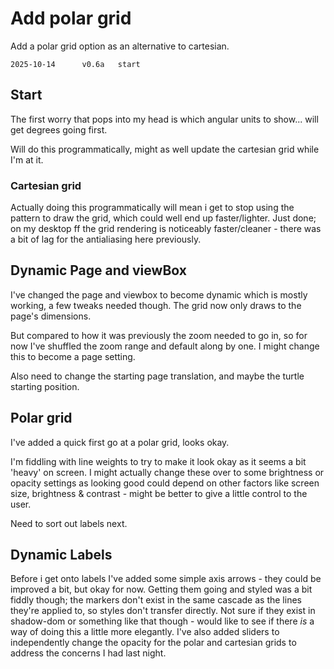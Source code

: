 Add polar grid
==============

Add a polar grid option as an alternative to cartesian.

```
2025-10-14		v0.6a	start
```


Start
-----

The first worry that pops into my head is which angular units to show... will get degrees going first.

Will do this programmatically, might as well update the cartesian grid while I'm at it.

### Cartesian grid

Actually doing this programmatically will mean i get to stop using the pattern to draw the grid, which could well end up faster/lighter.
Just done; on my desktop ff the grid rendering is noticeably faster/cleaner - there was a bit of lag for the antialiasing here previously.


Dynamic Page and viewBox
------------------------

I've changed the page and viewbox to become dynamic which is mostly working, a few tweaks needed though.
The grid now only draws to the page's dimensions.

But compared to how it was previously the zoom needed to go in, so for now I've shuffled the zoom range and default along by one.
I might change this to become a page setting.

Also need to change the starting page translation, and maybe the turtle starting position.



Polar grid
----------

I've added a quick first go at a polar grid, looks okay.

I'm fiddling with line weights to try to make it look okay as it seems a bit 'heavy' on screen.
I might actually change these over to some brightness or opacity settings as looking good could depend on other factors like screen size, brightness & contrast - might be better to give a little control to the user.

Need to sort out labels next.


Dynamic Labels
--------------

Before i get onto labels I've added some simple axis arrows - they could be improved a bit, but okay for now.
Getting them going and styled was a bit fiddly though; the markers don't exist in the same cascade as the lines they're applied to, so styles don't transfer directly.
Not sure if they exist in shadow-dom or something like that though - would like to see if there *is* a way of doing this a little more elegantly.
I've also added sliders to independently change the opacity for the polar and cartesian grids to address the concerns I had last night.


